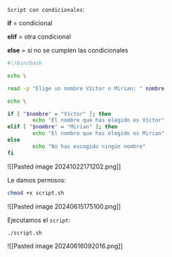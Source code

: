 
``Script con condicionales``:

**if** = condicional

**elif** = otra condicional

**else** = si no se cumplen las condicionales

```Bash
#!/bin/bash

echo \

read -p "Elige un nombre Víctor o Mirian: " nombre

echo \

if [ "$nombre" = "Víctor" ]; then
        echo "El nombre que has elegido es Víctor"
elif [ "$nombre" = "Mirian" ]; then
        echo "El nombre que has elegido es Mirian"
else
        echo "No has escogido ningún nombre"
fi
```

![[Pasted image 20241022171202.png]]

Le damos permisos:

```Bash
chmod +x script.sh
```

![[Pasted image 20240615175100.png]]

Ejecutamos el ``script``:

```Bash
./script.sh
```

![[Pasted image 20240616092016.png]]

